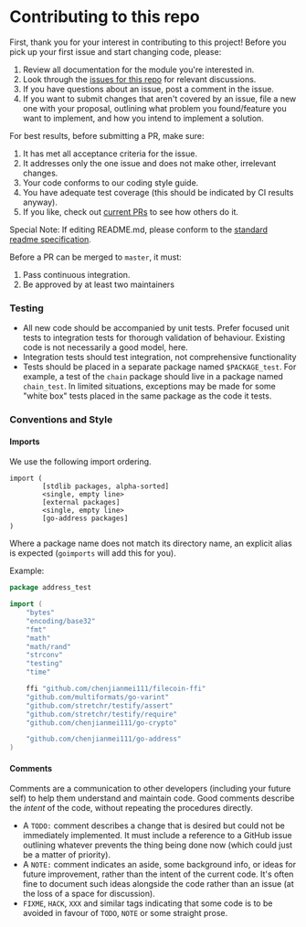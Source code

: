 # Contributing to this repo

First, thank you for your interest in contributing to this project! Before you pick up your first issue and start
changing code, please:
 
1. Review all documentation for the module you're interested in.
1. Look through the [issues for this repo](https://github.com/chenjianmei111/go-address/issues) for relevant discussions.
1. If you have questions about an issue, post a comment in the issue.
1. If you want to submit changes that aren't covered by an issue, file a new one with your proposal, outlining what problem you found/feature you want to implement, and how you intend to implement a solution.

For best results, before submitting a PR, make sure:
1. It has met all acceptance criteria for the issue.
1. It addresses only the one issue and does not make other, irrelevant changes.
1. Your code conforms to our coding style guide.
1. You have adequate test coverage (this should be indicated by CI results anyway).
1. If you like, check out [current PRs](https://github.com/chenjianmei111/go-address/pulls) to see how others do it.

Special Note:
If editing README.md, please conform to the [standard readme specification](https://github.com/RichardLitt/standard-readme/blob/master/spec.md).

Before a PR can be merged to `master`, it must:
1. Pass continuous integration.
1. Be approved by at least two maintainers

### Testing

- All new code should be accompanied by unit tests. Prefer focused unit tests to integration tests for thorough validation of behaviour. Existing code is not necessarily a good model, here.
- Integration tests should test integration, not comprehensive functionality
- Tests should be placed in a separate package named `$PACKAGE_test`. For example, a test of the `chain` package should live in a package named `chain_test`. In limited situations, exceptions may be made for some "white box" tests placed in the same package as the code it tests.

### Conventions and Style

#### Imports 
We use the following import ordering.
```
import (
        [stdlib packages, alpha-sorted]
        <single, empty line>
        [external packages]
        <single, empty line>
        [go-address packages]
)
```

Where a package name does not match its directory name, an explicit alias is expected (`goimports` will add this for you).

Example:

```go
package address_test

import (
	"bytes"
	"encoding/base32"
	"fmt"
	"math"
	"math/rand"
	"strconv"
	"testing"
	"time"

	ffi "github.com/chenjianmei111/filecoin-ffi"
	"github.com/multiformats/go-varint"
	"github.com/stretchr/testify/assert"
	"github.com/stretchr/testify/require"
	"github.com/chenjianmei111/go-crypto"

	"github.com/chenjianmei111/go-address"
)
```

#### Comments
Comments are a communication to other developers (including your future self) to help them understand and maintain code. Good comments describe the _intent_ of the code, without repeating the procedures directly.

- A `TODO:` comment describes a change that is desired but could not be immediately implemented. It must include a reference to a GitHub issue outlining whatever prevents the thing being done now (which could just be a matter of priority).
- A `NOTE:` comment indicates an aside, some background info, or ideas for future improvement, rather than the intent of the current code. It's often fine to document such ideas alongside the code rather than an issue (at the loss of a space for discussion).
- `FIXME`, `HACK`, `XXX` and similar tags indicating that some code is to be avoided in favour of `TODO`, `NOTE` or some straight prose.
